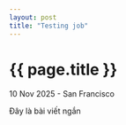 ```yaml
---
layout: post
title: "Testing job"
---
```


{{ page.title }}
================

<p class="meta">10 Nov 2025 - San Francisco</p>

Đây là bài viết ngắn
